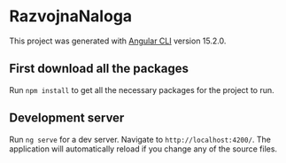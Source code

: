 # RazvojnaNaloga

This project was generated with [Angular CLI](https://github.com/angular/angular-cli) version 15.2.0.

## First download all the packages

Run `npm install` to get all the necessary packages for the project to run.

## Development server

Run `ng serve` for a dev server. Navigate to `http://localhost:4200/`. The application will automatically reload if you change any of the source files.
